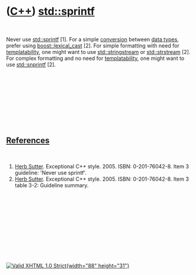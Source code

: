 



 

 

 

 

 

([C++](Cpp.htm)) [std::sprintf](CppSprintf.htm)
===============================================

 

Never use [std::sprintf](CppSprintf.htm) \[1\]. For a simple
[conversion](CppConvert.htm) between [data types](CppDataType.htm),
prefer using [boost::lexical\_cast](CppLexical_cast.htm) \[2\]. For
simple formatting with need for [templatability](CppTemplate.htm), one
might want to use [std::stringstream](CppStringstream.htm) or
[std::strstream](CppStrstream.htm) \[2\]. For complex formatting and no
need for [templatability](CppTemplate.htm), one might want to use
[std::snprintf](CppSnprintf.htm) \[2\].

 

 

 

 

 

[References](CppReferences.htm)
-------------------------------

 

1.  [Herb Sutter](CppHerbSutter.htm). Exceptional C++ style. 2005.
    ISBN: 0-201-76042-8. Item 3 guideline: 'Never use sprintf'.
2.  [Herb Sutter](CppHerbSutter.htm). Exceptional C++ style. 2005.
    ISBN: 0-201-76042-8. Item 3 table 3-2: Guideline summary.

 

 

 

 

 





 

[![Valid XHTML 1.0 Strict](valid-xhtml10.png){width="88"
height="31"}](http://validator.w3.org/check?uri=referer)
